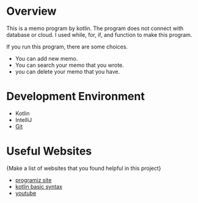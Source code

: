 # Overview

This is a memo program by kotlin.
The program does not connect with database or cloud.
I used while, for, if, and function to make this program.

If you run this program, there are some choices.
* You can add new memo.
* You can search your memo that you wrote.
* you can delete your memo that you have.


# Development Environment

* Kotlin
* IntelliJ
* [Git](https://github.com/YongLeeCode/memo)

# Useful Websites

{Make a list of websites that you found helpful in this project}
* [programiz site](https://www.programiz.com/kotlin-programming/if-expression)
* [kotlin basic syntax](https://kotlinlang.org/docs/basic-syntax.html)
* [youtube](https://www.youtube.com/watch?v=fQHcZCocgow)

